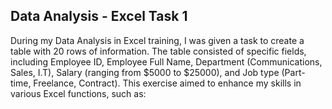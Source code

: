## Data Analysis - Excel Task 1
During my Data Analysis in Excel training, I was given a task to create a table with 20 rows of information. The table consisted of specific fields, including Employee ID, Employee Full Name, Department (Communications, Sales, I.T), Salary (ranging from $5000 to $25000), and Job type (Part-time, Freelance, Contract). This exercise aimed to enhance my skills in various Excel functions, such as:

